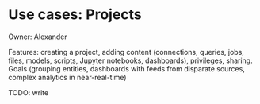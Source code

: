 <!-- TITLE: Use Cases: Projects -->
<!-- SUBTITLE: -->

# Use cases: Projects

Owner: Alexander

Features: creating a project, adding content (connections, queries, jobs, files, models, scripts, Jupyter notebooks,
dashboards), privileges, sharing. Goals (grouping entities, dashboards with feeds from disparate sources, complex
analytics in near-real-time)

TODO: write
